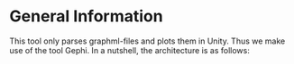 # General Information
This tool only parses graphml-files and plots them in Unity. Thus we make use of the tool Gephi. 
In a nutshell, the architecture is as follows: 
